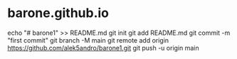 # barone.github.io
echo "# barone1" >> README.md
git init
git add README.md
git commit -m "first commit"
git branch -M main
git remote add origin https://github.com/alek5andro/barone1.git
git push -u origin main
